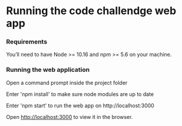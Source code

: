 # Running the code challendge web app

### Requirements
You’ll need to have Node >= 10.16 and npm >= 5.6 on your machine.


### Running the web application
Open a command prompt inside the project folder

Enter 'npm install' to make sure node modules are up to date

Enter 'npm start' to run the web app on http://localhost:3000

Open [http://localhost:3000](http://localhost:3000) to view it in the browser.